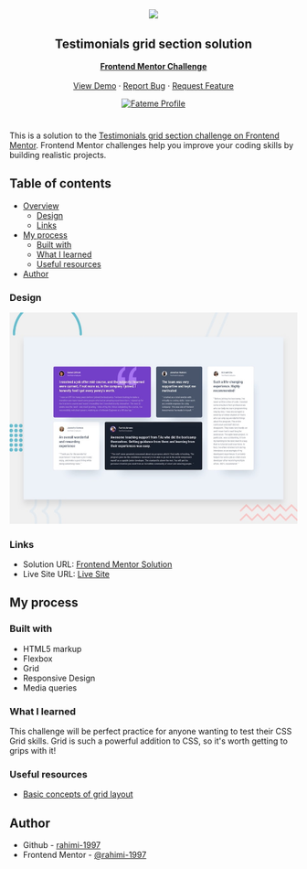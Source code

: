 <div align="center">
    <img src="https://www.frontendmentor.io/static/images/logo-mobile.svg"  width="80">
    <h2 align="center">Testimonials grid section solution</h2>
    <p align="center">
        <a href="https://www.frontendmentor.io"><strong>Frontend Mentor Challenge</strong></a>
        <br />
        <br />
        <a href="https://rahimi-1997.github.io/Testimonials-grid-section/">View Demo</a>
        ·
        <a href="https://github.com/rahimi-1997/Testimonials-grid-section/issues" target="_blank">Report Bug</a>
        ·
        <a href="https://github.com/rahimi-1997/Testimonials-grid-section/issues" target="_blank">Request Feature</a>
    </p>
</div>
<div align="center">
  <!-- Profile -->
  <a href="https://www.frontendmentor.io/profile/rahimi-1997">
    <img src="https://img.shields.io/badge/Profile-Fateme%20Rahimi-07043B?style=for-the-badge&logo=frontendmentor" alt="Fateme Profile">
  </a>

</div>

#

This is a solution to the [Testimonials grid section challenge on Frontend Mentor](https://www.frontendmentor.io/challenges/testimonials-grid-section-Nnw6J7Un7). Frontend Mentor challenges help you improve your coding skills by building realistic projects.

## Table of contents

- [Overview](#overview)
  - [Design](#design)
  - [Links](#links)
- [My process](#my-process)
  - [Built with](#built-with)
  - [What I learned](#what-i-learned)
  - [Useful resources](#useful-resources)
- [Author](#author)

### Design

![](./design/desktop-preview.jpg)

### Links

- Solution URL: [Frontend Mentor Solution](https://www.frontendmentor.io/solutions/testimonials-grid-section-HVO-sIMQvl)
- Live Site URL: [Live Site](https://rahimi-1997.github.io/Testimonials-grid-section/)

## My process

### Built with

- HTML5 markup
- Flexbox
- Grid
- Responsive Design
- Media queries

### What I learned

This challenge will be perfect practice for anyone wanting to test their CSS Grid skills. Grid is such a powerful addition to CSS, so it's worth getting to grips with it!

### Useful resources

- [Basic concepts of grid layout](https://developer.mozilla.org/en-US/docs/Web/CSS/CSS_grid_layout/Basic_concepts_of_grid_layout)

## Author

- Github - [rahimi-1997](https://github.com/rahimi-1997)
- Frontend Mentor - [@rahimi-1997](https://www.frontendmentor.io/profile/rahimi-1997)
